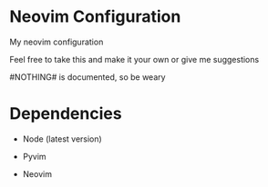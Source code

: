 # Neovim Configuration

My neovim configuration

Feel free to take this and make it your own or give me suggestions

#NOTHING# is documented, so be weary 

# Dependencies

- Node (latest version)

- Pyvim

- Neovim
